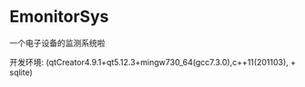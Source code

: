 # EmonitorSys
一个电子设备的监测系统啦

开发环境:
(qtCreator4.9.1+qt5.12.3+mingw730_64(gcc7.3.0),c++11(201103), + sqlite)
